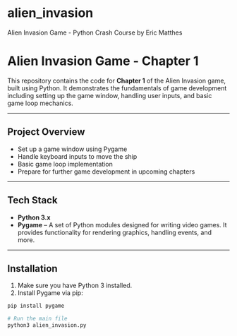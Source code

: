 # alien_invasion
Alien Invasion Game - Python Crash Course by Eric Matthes
# Alien Invasion Game - Chapter 1

This repository contains the code for **Chapter 1** of the Alien Invasion game, built using Python. It demonstrates the fundamentals of game development including setting up the game window, handling user inputs, and basic game loop mechanics.

---

## Project Overview

- Set up a game window using Pygame
- Handle keyboard inputs to move the ship
- Basic game loop implementation
- Prepare for further game development in upcoming chapters

---

## Tech Stack

- **Python 3.x**  
- **Pygame** – A set of Python modules designed for writing video games. It provides functionality for rendering graphics, handling events, and more.

---

## Installation

1. Make sure you have Python 3 installed.  
2. Install Pygame via pip:

```bash
pip install pygame

# Run the main file 
python3 alien_invasion.py